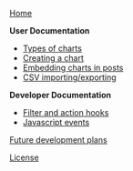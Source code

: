 [Home](https://github.com/methnen/m-chart/wiki)

**User Documentation**

- [Types of charts](https://github.com/methnen/m-chart/wiki/Types-of-charts)
- [Creating a chart](https://github.com/methnen/m-chart/wiki/creating-a-chart)
- [Embedding charts in posts]()
- [CSV importing/exporting](https://github.com/methnen/m-chart/wiki/csv-importing-exporting)

**Developer Documentation**

- [Filter and action hooks](https://github.com/methnen/m-chart/wiki/Developer-documentation)
- [Javascript events](https://github.com/methnen/m-chart/wiki/javascript-events)

[Future development plans](https://github.com/methnen/m-chart/wiki/Future-development-plans)

[License](https://github.com/methnen/m-chart/wiki/License)